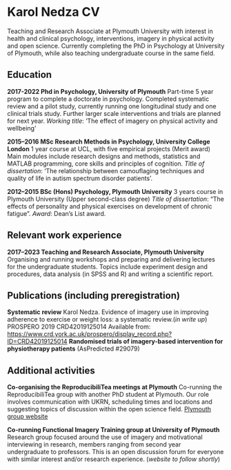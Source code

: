 # Karol Nedza CV 
Teaching and Research Associate at Plymouth University with interest in health and clinical psychology, interventions, imagery in physical activity and open science. Currently completing the PhD in Psychology at University of Plymouth, while also teaching undergraduate course in the same field. 
 

## Education 


**2017-2022  Phd in Psychology, University of Plymouth**
Part-time 5 year program to complete a doctorate in psychology.
Completed systematic review and a pilot study, currently running one longitudinal study and one clinical trials study. Further larger scale interventions and trials are planned for next year. 
*Working title*: ‘The effect of imagery on physical activity and wellbeing’ 


**2015–2016  MSc Research Methods in Psychology, University College London**
1 year course at UCL, with five empirical projects (Merit award)
Main modules include research designs and methods, statistics and MATLAB programming, core skills and principles of cognition.
*Title of dissertation*: ‘The relationship between camouflaging techniques and quality of life in autism spectrum disorder patients’.


**2012–2015  BSc (Hons) Psychology, Plymouth University**
3 years course in Plymouth University (Upper second-class degree)
*Title of dissertation*: “The effects of personality and physical exercises on development of chronic fatigue”.
*Award*: Dean’s List award. 


## Relevant work experience 
**2017–2023  Teaching and Research Associate, Plymouth University**
Organising and running workshops and preparing and delivering lectures for the undergraduate students. Topics include experiment design and procedures, data analysis (in SPSS and R) and writing a scientific report. 



## Publications (including preregistration)
**Systematic review** 
Karol Nedza. Evidence of imagery use in improving adherence to exercise or weight loss: a systematic review.(*in write up*) PROSPERO 2019 CRD42019125014 Available from: https://www.crd.york.ac.uk/prospero/display_record.php?ID=CRD42019125014
**Randomised trials of imagery-based intervention for physiotherapy patients** (AsPredicted #29079) 


## Additional activities 
**Co-organising the ReproducibiliTea meetings at Plymouth**
Co-running the ReproducibiliTea group with another PhD student at Plymouth. Our role involves communication with UKRN, scheduling times and locations and suggesting topics of discussion within the open science field. 
[Plymouth group website](www.reproducibilitea.org/journal-clubs/#Plymouth)

			
**Co-running Functional Imagery Training group at University of Plymouth**
Research group focused around the use of imagery and motivational interviewing in research, members ranging from second year undergraduate to professors. This is an open discussion forum for everyone with similar interest and/or research experience. (*website to follow shortly*)
